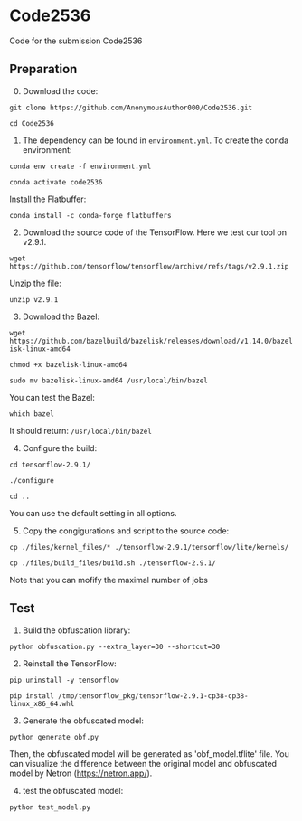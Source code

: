 # Code2536

Code for the submission Code2536

## Preparation

0. Download the code:

`git clone https://github.com/AnonymousAuthor000/Code2536.git`

`cd Code2536`

1. The dependency can be found in `environment.yml`. To create the conda environment:

`conda env create -f environment.yml`

`conda activate code2536`

Install the Flatbuffer:

`conda install -c conda-forge flatbuffers`

2. Download the source code of the TensorFlow. Here we test our tool on v2.9.1.

`wget https://github.com/tensorflow/tensorflow/archive/refs/tags/v2.9.1.zip`

Unzip the file:

`unzip v2.9.1`

3. Download the Bazel:

`wget https://github.com/bazelbuild/bazelisk/releases/download/v1.14.0/bazelisk-linux-amd64`

`chmod +x bazelisk-linux-amd64`

`sudo mv bazelisk-linux-amd64 /usr/local/bin/bazel`

You can test the Bazel:

`which bazel`

It should return:
`/usr/local/bin/bazel`

4. Configure the build:

`cd tensorflow-2.9.1/`

`./configure`

`cd ..`

You can use the default setting in all options.

5. Copy the congigurations and script to the source code:  

`cp ./files/kernel_files/* ./tensorflow-2.9.1/tensorflow/lite/kernels/`

`cp ./files/build_files/build.sh ./tensorflow-2.9.1/`

Note that you can mofify the maximal number of jobs 

## Test

1. Build the obfuscation library:

`python obfuscation.py --extra_layer=30 --shortcut=30`

2. Reinstall the TensorFlow:

`pip uninstall -y tensorflow`

`pip install /tmp/tensorflow_pkg/tensorflow-2.9.1-cp38-cp38-linux_x86_64.whl`

3. Generate the obfuscated model:

`python generate_obf.py`

Then, the obfuscated model will be generated as 'obf_model.tflite' file. You can visualize the difference between the original model and obfuscated model by Netron (https://netron.app/).

4. test the obfuscated model:

`python test_model.py`
